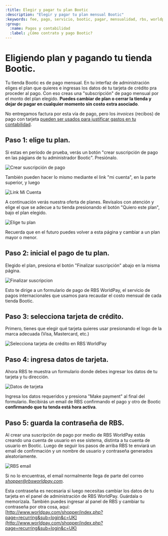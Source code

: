 ```yaml
---
:title: Elegir y pagar tu plan Bootic
:description: "Elegir y pagar tu plan mensual Bootic"
:keywords: fee, pago, servicio, bootic, pagar, mensualidad, rbs, worldpay, tarjeta, crédito, subscripción
:group:
  :name: Pagos y contabilidad
  :label: ¿Cómo contrato y pago Bootic? 
---
```

# Eligiendo plan y pagando tu tienda Bootic.

Tu tienda Bootic es de pago mensual. En tu interfaz de administración eliges el plan que quieres e ingresas los datos de tu tarjeta de crédito pra proceder al pago. Con eso creas una "subscripción" de pago mensual por el monto del plan elegido. **Puedes cambiar de plan o cerrar la tienda y dejar de pagar en cualquier momento sin costo extra asociado**.

No entregamos factura por esta vía de pago, pero los *invoices* (recibos) de pago con tarjeta [pueden ser usados para justificar gastos en tu contabilidad](/es/administration/plan_pagos_contabilidad).

## Paso 1: elige tu plan.

Si estas en período de prueba, verás un botón "crear suscripción de pago en las págians de tu administrador Bootic". Presiónalo.

<div class="captura"><div class="c-contenido">
<img src="<%= img('/img/billing/crear-suscripcion.png').thumb('600x').url %>" alt="Crear suscripción de pago" />
</div></div>

También pueden hacer lo mismo mediante el link "mi cuenta", en la parte superior, y luego 

<div class="captura"><div class="c-contenido">
<img src="/img/billing/micuenta.png" alt="Link Mi Cuenta" />
</div></div>

A continuación verás nuestra oferta de planes. Revísalos con atención y elige el que se adecue a tu tienda presionando el botón "Quiero este plan", bajo el plan elegido.

<div class="captura"><div class="c-contenido">
<img src="<%= img('/img/billing/plans.png').thumb('600x').url %>" alt="Elige tu plan" />
</div></div>

Recuerda que en el futuro puedes volver a esta página y cambiar a un plan mayor o menor.

## Paso 2: inicial el pago de tu plan.

Elegido el plan, presiona el botón "Finalizar suscripción" abajo en la misma página.

<div class="captura"><div class="c-contenido">
<img src="/img/billing/finalizar.png" alt="Finalizar suscripcion" />
</div></div>

Esto te dirige a un formulario de pago de RBS WorldPay, el servicio de pagos internacionales que usamos para recaudar el costo mensual de cada tienda Bootic.

## Paso 3: selecciona tarjeta de crédito.

Primero, tienes que elegir qué tarjeta quieres usar presionando el logo de la marca adecuada (Visa, Mastercard, etc.)

<img src="/img/billing/rbs-cards.png" alt="Selecciona tarjeta de crédito en RBS WorldPay" />

## Paso 4: ingresa datos de tarjeta.

Ahora RBS te muestra un formulario donde debes ingresar los datos de tu tarjeta y tu dirección.

<img src="/img/billing/rbs-billing.png" alt="Datos de tarjeta" />

Ingresa los datos requeridos y presiona "Make payment" al final del formulario. Recibirás un email de RBS confirmando el pago y otro de Bootic **confirmando que tu tenda está hora activa**.

## Paso 5: guarda la contraseña de RBS.

Al crear una suscripción de pago por medio de RBS WorldPay estás creando una cuenta de usuario en ese sistema, distinta a tu cuenta de usuario en Bootic. Luego de seguir los pasos de arriba RBS te enviará un email de confirmación y un nombre de usuario y contraseña generados aleatoriamente.

<img src="/img/billing/rbs-login.png" alt="RBS email" />

Si no lo encuentras, el email normalmente llega de parte del correo *shopper@rbsworldpay.com*.

Esta contraseña es necesaria si luego necesitas cambiar los datos de tu tarjeta en el panel de administración de RBS WorldPay. Guárdala o memorízala. También puedes ingresar al panel de RBS y cambiar tu contraseña por otra cosa, aquí: [http://www.worldpay.com/shopper/index.php?page=recurring&sub=login&c=UK](http://www.worldpay.com/shopper/index.php?page=recurring&sub=login&c=UK)


